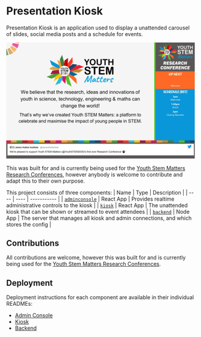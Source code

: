 # Presentation Kiosk
Presentation Kiosk is an application used to display a unattended carousel of slides, social media posts and a schedule for events.

![Image](kiosk/preview.jpg)

This was built for and is currently being used for the [Youth Stem Matters Research Conferences](https://www.youthstem2030.org/ysm/rc), however anybody is welcome to contribute and adapt this to their own purpose.

This project consists of three components:
| Name | Type | Description |
| ---- | ---- | ----------- |
| [`adminconsole`](adminconsole) | React App | Provides realtime administrative controls to the kiosk |
| [`kiosk`](kiosk) | React App | The unattended kiosk that can be shown or streamed to event attendees |
| [`backend`](backend) | Node App | The server that manages all kiosk and admin connections, and which stores the config |

## Contributions
All contributions are welcome, however this was built for and is currently being used for the [Youth Stem Matters Research Conferences](https://www.youthstem2030.org/ysm/rc).

## Deployment
Deployment instructions for each component are available in their individual READMEs:
* [Admin Console](adminconsole)
* [Kiosk](kiosk)
* [Backend](backend)